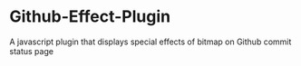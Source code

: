 # Github-Effect-Plugin
A javascript plugin that displays special effects of bitmap on Github commit status page
